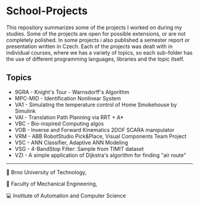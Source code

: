 # School-Projects

This repository summarizes some of the projects I worked on during my studies. Some of the projects are open for possible extensions, or are not completely polished. In some projects i also published a semester report or presentation written in Czech. Each of the projects was dealt with in individual courses, where we has a variety of topics, so each sub-folder has the use of different programming languages, libraries and the topic itself.

## Topics

* 9GRA - Knight's Tour - Warnsdorff's Algorithm
* MPC-MID - Identification Nonlinear System
* VA1 - Simulating the temperature control of Home Smokehouse by Simulink
* VAI - Translation Path Planning via RRT + A*
* VBC - Bio-inspired Computing algos
* VOB - Inverse and Forward Kinematics 2DOF SCARA manipulator
* VRM - ABB RobotStudio Pick&Place, Visual Components Team Project
* VSC - ANN Classifier, Adaptive ANN Modeling
* VSG - 4-BandStop Filter: Sample from TIMIT dataset
* VZI - A simple application of Dijkstra's algorithm for finding "air route"

---

:red_circle: Brno University of Technology,

:large_blue_circle: Faculty of Mechanical Engineering,

:computer: Institute of Automation and Computer Science
